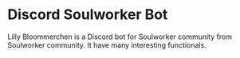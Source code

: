 # Discord Soulworker Bot
 Lilly Bloommerchen is a Discord bot for Soulworker community from Soulworker community. It have many interesting functionals.
